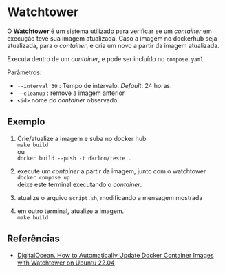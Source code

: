 # Watchtower

O [**Watchtower**](https://github.com/containrrr/watchtower) é um sistema utilizado para verificar se um *container* em execução teve sua imagem atualizada. Caso a imagem no dockerhub seja atualizada, para o *container*, e cria um novo a partir da imagem atualizada.

Executa dentro de um *container*, e pode ser incluído no `compose.yaml`. 


Parâmetros:
- `--interval 30` : Tempo de intervalo. *Default*: 24 horas. 
- `--cleanup` : remove a imagem anterior
- `<id>` nome do *container* observado.


## Exemplo

1. Crie/atualize a imagem e suba no docker hub  
`make build`  
ou  
`docker build --push -t darlon/teste .`

2. execute um *container* a partir da imagem, junto com o watchtower  
`docker compose up`  
deixe este terminal executando o *container*.

3. atualize o arquivo `script.sh`, modificando a mensagem mostrada

4. em outro terminal, atualize a imagem.  
`make build`


## Referências
- [DigitalOcean. How to Automatically Update Docker Container Images with Watchtower on Ubuntu 22.04](https://www.digitalocean.com/community/tutorials/how-to-automatically-update-docker-container-images-with-watchtower-on-ubuntu-22-04?utm_source=pocket_shared)  

